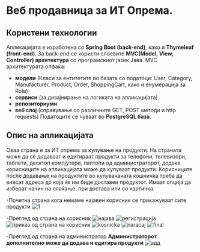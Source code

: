 # Веб продавница за ИТ Опрема.

## Користени технологии

Апликацијата е изработена со **Spring Boot (back-end)**, како и **Thymeleaf (front-end)**.
За back-end се користи слоевите **MVC(Model, View, Controller) архитектура** со програмскиот јазик Јава.
MVC архитектурата опфаќа:
- **модели** (Класи за ентитетите во базата со податоци: User, Category, Manufacturer, Product, Order, ShoppingCart, како и енумерација за Role)
- **сервиси** (за дизајнирање на логиката на апликацијата)
- **репозиториуми**
- **веб слој** (справување со различните GET, POST методи и http requests)
Податоците се чуваат во **PostgreSQL база**.

## Опис на апликацијата

Оваа страна е за ИТ опрема за купување на продукти. На страната може да се додаваат и едитираат продукти за телефони, телевизори, таблети, десктоп компјутери, лаптопи од администраторот, додека корисниците на апликацијата може да купуваат продукти. Корисниците после додавање на продуктите во купувачаката кошничка треба да внесат адреса до која ќе им биде доставен продуктот. Имаат опција да изберат начин на плаќање: при достава или со картичка. 


-Почетна страна кога немаме најавен корисник се прикажуваат сите продукти
![1](https://user-images.githubusercontent.com/62152491/112756021-86fce180-8fe3-11eb-8557-40434fd53a1d.png)

-Преглед од страна на корисник
![најава](https://user-images.githubusercontent.com/62152491/112756027-8e23ef80-8fe3-11eb-90b8-ee74568b86a7.png)
![регистрација](https://user-images.githubusercontent.com/62152491/112756034-90864980-8fe3-11eb-8032-b899c623ab9f.png)
![приказ од страна на корисник](https://user-images.githubusercontent.com/62152491/112756037-91b77680-8fe3-11eb-80be-2b59455c6b91.png)
![kosnicka](https://user-images.githubusercontent.com/62152491/112756042-9714c100-8fe3-11eb-979e-711494eea2cc.png)
![naracaj](https://user-images.githubusercontent.com/62152491/112756046-98de8480-8fe3-11eb-905a-67c9c68b8384.png)
![final](https://user-images.githubusercontent.com/62152491/112756048-9aa84800-8fe3-11eb-9f72-fdde7fa2e526.png)


-Преглед од страна на администратор
**Администраторот дополнително може да додава и едитира продукти**
![адд](https://user-images.githubusercontent.com/62152491/112756052-9d0aa200-8fe3-11eb-86aa-1f3de23de642.png)
